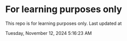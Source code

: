 # For learning purposes only
This repo is for learning purposes only.
Last updated at

Tuesday, November 12, 2024 5:16:23 AM

